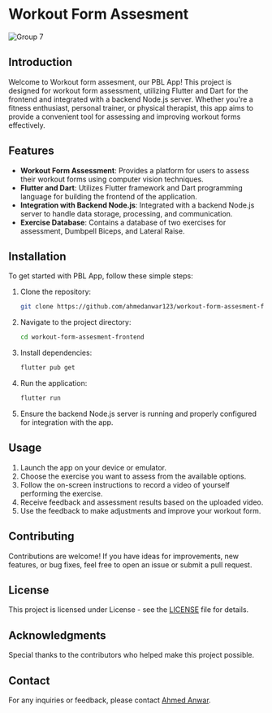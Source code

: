 # Workout Form Assesment

![Group 7](https://github.com/ahmedanwar123/pbl-app/assets/49812918/842e994f-877e-4eae-98c0-ffe00968bab3)

## Introduction

Welcome to Workout form assesment, our PBL App! This project is designed for workout form assessment, utilizing Flutter and Dart for the frontend and integrated with a backend Node.js server. Whether you're a fitness enthusiast, personal trainer, or physical therapist, this app aims to provide a convenient tool for assessing and improving workout forms effectively.

## Features

- **Workout Form Assessment**: Provides a platform for users to assess their workout forms using computer vision techniques.
- **Flutter and Dart**: Utilizes Flutter framework and Dart programming language for building the frontend of the application.
- **Integration with Backend Node.js**: Integrated with a backend Node.js server to handle data storage, processing, and communication.
- **Exercise Database**: Contains a database of two exercises for assessment, Dumbpell Biceps, and Lateral Raise.

## Installation

To get started with PBL App, follow these simple steps:

1. Clone the repository:

    ```bash
    git clone https://github.com/ahmedanwar123/workout-form-assesment-frontend.git
    ```

2. Navigate to the project directory:

    ```bash
    cd workout-form-assesment-frontend
    ```

3. Install dependencies:

    ```bash
    flutter pub get
    ```

4. Run the application:

    ```bash
    flutter run
    ```

5. Ensure the backend Node.js server is running and properly configured for integration with the app.

## Usage

1. Launch the app on your device or emulator.
2. Choose the exercise you want to assess from the available options.
3. Follow the on-screen instructions to record a video of yourself performing the exercise.
4. Receive feedback and assessment results based on the uploaded video.
5. Use the feedback to make adjustments and improve your workout form.

## Contributing

Contributions are welcome! If you have ideas for improvements, new features, or bug fixes, feel free to open an issue or submit a pull request.

## License

This project is licensed under License - see the [LICENSE](https://github.com/ahmedanwar123/pbl-app/blob/main/LICENSE) file for details.

## Acknowledgments

Special thanks to the contributors who helped make this project possible.

## Contact

For any inquiries or feedback, please contact [Ahmed Anwar](mailto:ahmed.anwar2003@gmail.com).
